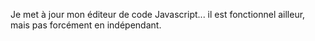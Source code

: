 Je met à jour mon éditeur de code Javascript... il est fonctionnel ailleur, mais pas forcément en indépendant.
